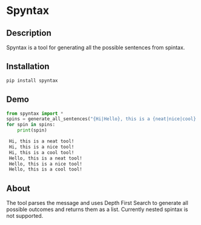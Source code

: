 # Spyntax 

## Description 
Spyntax is a tool for generating all the possible sentences from spintax. 

## Installation 
```cmd
pip install spyntax
```
## Demo
```python 
from spyntax import *
spins = generate_all_sentences("{Hi|Hello}, this is a {neat|nice|cool} tool!")
for spin in spins:
    print(spin)
```
```cmd
 Hi, this is a neat tool!
 Hi, this is a nice tool!
 Hi, this is a cool tool!
 Hello, this is a neat tool!
 Hello, this is a nice tool!
 Hello, this is a cool tool!
 ```
## About 
The tool parses the message and uses Depth First Search to generate all possible outcomes and returns them as a list. Currently nested spintax is not supported.

